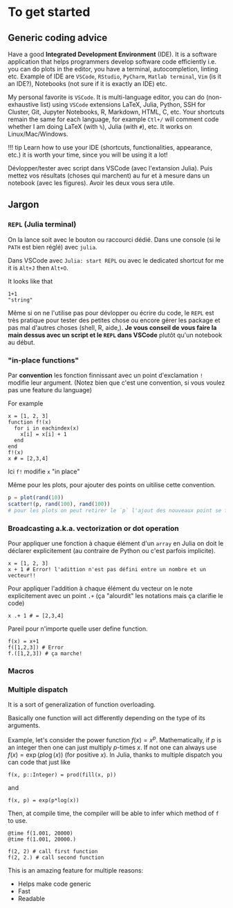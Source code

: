 # To get started

## Generic coding advice

Have a good **Integrated Development Environment** (IDE). It is a software application that helps programmers develop software code efficiently i.e. you can do plots in the editor, you have a terminal, autocompletion, linting etc.
Example of IDE are `VSCode`, `RStudio`, `PyCharm`, `Matlab terminal`, `Vim` (is it an IDE?), Notebooks (not sure if it is exactly an IDE) etc.

My personal favorite is `VSCode`. It is multi-language editor, you can do (non-exhaustive list) using `VSCode` extensions LaTeX, Julia, Python, SSH for Cluster, Git, Jupyter Notebooks, R, Markdown, HTML, C, etc.
Your shortcuts remain the same for each language, for example `Ctl+/` will comment code whether I am doing LaTeX (with `%`), Julia (with `#`), etc.
It works on Linux/Mac/Windows.

!!! tip
    Learn how to use your IDE (shortcuts, functionalities, appearance, etc.) it is worth your time, since you will be using it a lot!

Dévlopper/tester avec script dans VSCode (avec l'extansion Julia). Puis mettez vos résultats (choses qui marchent) au fur et à mesure dans un notebook (avec les figures).
Avoir les deux vous sera utile.

## Jargon

### `REPL` (Julia terminal)

On la lance soit avec le bouton ou raccourci dédié. Dans une console (si le `PATH` est bien réglé) avec `julia`.

Dans VSCode avec `Julia: start REPL` ou avec le dedicated shortcut for me it is `Alt+J` then `Alt+O`.

It looks like that

```@repl
1+1
"string"
```

Même si on ne l'utilise pas pour dévlopper ou écrire du code, le `REPL` est très pratique pour tester des petites chose ou encore gérer les package et pas mal d'autres choses (shell, R, aide,).
**Je vous conseil de vous faire la main dessus avec un script et le `REPL` dans VSCode** plutôt qu'un notebook au début.

### "in-place functions"

Par **convention** les fonction finnissant avec un point d'exclamation `!` modifie leur argument. (Notez bien que c'est une convention, si vous voulez pas une feature du language)

For example

```@repl inplace
x = [1, 2, 3]
function f!(x)
  for i in eachindex(x)
    x[i] = x[i] + 1
  end
end
f!(x)
x # = [2,3,4]
```

Ici `f!` modifie `x` "in place"

Même pour les plots, pour ajouter des points on uitilise cette convention.

```julia
p = plot(rand(10)) 
scatter!(p, rand(100), rand(100))
# pour les plots on peut retirer le `p` l'ajout des nouveaux point se fera sur la dernière figure.
```

### Broadcasting a.k.a. vectorization or dot operation

Pour appliquer une fonction à chaque élément d'un `array` en Julia on doit le déclarer explicitement (au contraire de Python ou c'est parfois implicite).

```@repl dotsum
x = [1, 2, 3]
x + 1 # Error! l'adittion n'est pas défini entre un nombre et un vecteur!!
```

Pour appliquer l'addition à chaque élément du vecteur on le note explicitement avec un point `.+` (ça "alourdit" les notations mais ça clarifie le code)

```@repl dotsum
x .+ 1 # = [2,3,4]
```

Pareil pour n'importe quelle user define function.

```@repl
f(x) = x+1
f([1,2,3]) # Error
f.([1,2,3]) # ça marche!
```

### Macros



### Multiple dispatch

It is a sort of generalization of function overloading.

Basically one function will act differently depending on the type of its arguments.

Example, let's consider the power function $f(x) = x^p$. Mathematically, if $p$ is an integer then one can just multiply $p$-times $x$. If not one can always use $f(x) = \exp(p \log(x))$ (for positive $x$).
In Julia, thanks to multiple dispatch you can code that just like

```@repl pow
f(x, p::Integer) = prod(fill(x, p))
```

and

```@repl pow
f(x, p) = exp(p*log(x))
```

Then, at compile time, the compiler will be able to infer which method of `f` to use.

```@setup pow
@time f(1.001, 20000)
@time f(1.001, 20000.)
```

```@repl pow
f(2, 2) # call first function
f(2, 2.) # call second function
```

This is an amazing feature for multiple reasons:

- Helps make code generic
- Fast
- Readable
